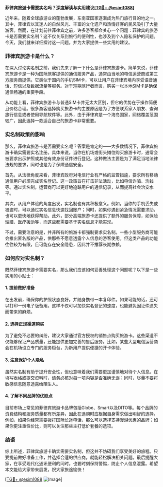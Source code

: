 **菲律宾旅遊卡需要实名吗？深度解读与实用建议[[TG💪+ @esim1088](https://t.me/s/esim1088)]**

近年来，随着全球旅游业的蓬勃发展，东南亚国家逐渐成为热门旅行目的地之一。其中，菲律宾以其迷人的自然风光、丰富的文化遗产和热情好客的民风吸引了大量游客。然而，在计划前往菲律宾之前，许多游客都会关心一个问题：菲律宾的旅游卡是否需要实名制？这不仅关系到旅行的便利性，也涉及到个人隐私保护的问题。今天，我们就来详细探讨这一问题，并为大家提供一些实用的建议。

### 菲律宾旅游卡是什么？

在深入讨论实名制之前，我们先来了解一下什么是菲律宾旅游卡。简单来说，菲律宾旅游卡是一种为国际旅客提供的通信服务产品，通常由当地的电信运营商或第三方服务商提供。它类似于国内的手机SIM卡，可以让用户在菲律宾境内享受语音通话、短信以及数据流量等服务。对于短期旅行者而言，购买一张本地SIM卡是确保通信畅通的重要手段。

从功能上看，菲律宾旅游卡与普通SIM卡并无太大区别，但它的优势在于操作简便且价格合理。很多游客选择购买旅游卡的主要原因是为了方便联系家人朋友、查询旅行信息或者使用导航软件等。此外，由于菲律宾是一个海岛国家，网络覆盖范围较广，因此选择一款适合自己的旅游卡非常重要。

### 实名制政策的影响

那么，菲律宾旅游卡是否需要实名呢？答案是肯定的——大多数情况下，菲律宾旅游卡确实需要实名注册。具体来说，当你在机场或街头摊位购买旅游卡时，通常会被要求出示护照或其他有效身份证件进行登记。这种做法主要是为了满足当地法律法规的要求，同时也是为了保障通信安全。

首先，从法律角度来看，菲律宾政府对电信行业有严格的监管措施，要求所有移动通信用户必须完成实名登记。这一政策旨在打击非法活动，比如电信诈骗、洗钱等。通过实名制，运营商可以更好地追踪用户的通信记录，从而提高社会治安水平。

其次，从用户体验的角度出发，实名制也有其积极意义。例如，当你的手机丢失或被盗时，可以通过实名信息快速找回账户；同时，如果你遇到紧急情况需要求助，也可以更快地获得帮助。此外，部分高端旅游卡还提供了额外的服务保障，如保险理赔、医疗援助等，而这些都需要基于实名信息才能实现。

不过，需要注意的是，并非所有的旅游卡都强制要求实名制。一些小型服务商可能会推出匿名版的产品，供那些不愿意透露个人信息的游客使用。但这类产品的功能往往较为有限，且可能存在安全隐患，因此并不推荐长期依赖。

### 如何应对实名制？

既然菲律宾旅游卡需要实名，那么我们应该如何妥善处理这个问题呢？以下是一些实用的小贴士：

#### 1. 提前做好准备
在出发前，确保你的护照状态良好，并随身携带一本复印件。如果可能的话，还可以打印一份电子版备用。这样不仅可以加快实名登记的速度，也能避免因证件遗失而带来的麻烦。

#### 2. 选择正规渠道购买
为了避免不必要的纠纷，建议大家通过官方授权的销售点购买旅游卡。这些渠道不仅能够保证产品质量，还能提供更加完善的售后服务。比如，某些大型电信运营商会在机场设立专门的服务柜台，为新用户提供便捷的开卡体验。

#### 3. 注意保护个人隐私
虽然实名制有助于提升安全性，但也意味着我们需要更加谨慎地对待个人信息。在填写表格或提交资料时，请务必核对每一项内容是否准确无误；同时，尽量不要将敏感信息随意透露给陌生人。

#### 4. 了解不同品牌的优缺点
目前市场上常见的菲律宾旅游卡品牌包括Globe、Smart以及DITO等。每个品牌的资费结构和服务质量都有所差异，因此在选购时应根据自身需求做出明智的选择。例如，如果你经常需要拨打国际长途电话，那么可以选择支持漫游优惠的品牌；如果你更注重性价比，则可以关注那些主打低价套餐的选项。

### 结语

综上所述，菲律宾旅游卡确实需要实名制，但这并不妨碍我们享受美好的旅程。只要提前做好准备工作，并选择合适的供应商，就能轻松解决相关问题。最后提醒大家，在享受现代化通讯便利的同时，也要时刻保持警惕，防止个人信息泄露。希望本文能给大家带来启发，祝大家旅途愉快！

[[TG💪+ @esim1088](https://t.me/s/esim1088) ![Image](https://i.postimg.cc/4NQfJmqS/Snipaste-2025-05-13-00-14-12.png)]